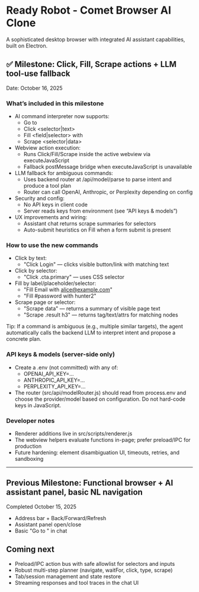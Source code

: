 # Ready Robot - Comet Browser AI Clone
A sophisticated desktop browser with integrated AI assistant capabilities, built on Electron.

## ✅ Milestone: Click, Fill, Scrape actions + LLM tool-use fallback
Date: October 16, 2025

### What’s included in this milestone
- AI command interpreter now supports:
  - Go to <url>
  - Click <selector|text>
  - Fill <field|selector> with <value>
  - Scrape <selector|data>
- Webview action execution:
  - Runs Click/Fill/Scrape inside the active webview via executeJavaScript
  - Fallback postMessage bridge when executeJavaScript is unavailable
- LLM fallback for ambiguous commands:
  - Uses backend router at /api/model/parse to parse intent and produce a tool plan
  - Router can call OpenAI, Anthropic, or Perplexity depending on config
- Security and config:
  - No API keys in client code
  - Server reads keys from environment (see “API keys & models”)
- UX improvements and wiring:
  - Assistant chat returns scrape summaries for selectors
  - Auto-submit heuristics on Fill when a form submit is present

### How to use the new commands
- Click by text:
  - "Click Login" — clicks visible button/link with matching text
- Click by selector:
  - "Click .cta.primary" — uses CSS selector
- Fill by label/placeholder/selector:
  - "Fill Email with alice@example.com"
  - "Fill #password with hunter2"
- Scrape page or selector:
  - "Scrape data" — returns a summary of visible page text
  - "Scrape .result h3" — returns tag/text/attrs for matching nodes

Tip: If a command is ambiguous (e.g., multiple similar targets), the agent automatically calls the backend LLM to interpret intent and propose a concrete plan.

### API keys & models (server-side only)
- Create a .env (not committed) with any of:
  - OPENAI_API_KEY=...
  - ANTHROPIC_API_KEY=...
  - PERPLEXITY_API_KEY=...
- The router (src/api/modelRouter.js) should read from process.env and choose the provider/model based on configuration. Do not hard-code keys in JavaScript.

### Developer notes
- Renderer additions live in src/scripts/renderer.js
- The webview helpers evaluate functions in-page; prefer preload/IPC for production
- Future hardening: element disambiguation UI, timeouts, retries, and sandboxing

---

## Previous Milestone: Functional browser + AI assistant panel, basic NL navigation
Completed October 15, 2025
- Address bar + Back/Forward/Refresh
- Assistant panel open/close
- Basic "Go to <url>" in chat

## Coming next
- Preload/IPC action bus with safe allowlist for selectors and inputs
- Robust multi-step planner (navigate, waitFor, click, type, scrape)
- Tab/session management and state restore
- Streaming responses and tool traces in the chat UI
